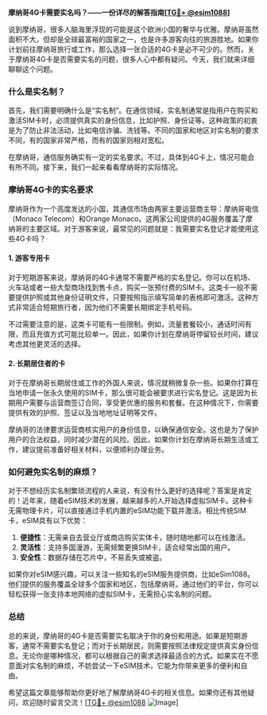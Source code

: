 **摩纳哥4G卡需要实名吗？——一份详尽的解答指南[[TG💪+ @esim1088](https://t.me/s/esim1088)]**

说到摩纳哥，很多人脑海里浮现的可能是这个欧洲小国的奢华与优雅。摩纳哥虽然面积不大，但却是全球最富裕的国家之一，也是许多游客向往的旅游胜地。如果你计划前往摩纳哥旅行或工作，那么选择一张合适的4G卡是必不可少的。然而，关于摩纳哥4G卡是否需要实名的问题，很多人心中都有疑问。今天，我们就来详细聊聊这个问题。

### 什么是实名制？

首先，我们需要明确什么是“实名制”。在通信领域，实名制通常是指用户在购买和激活SIM卡时，必须提供真实的身份信息，比如护照、身份证等。这种政策的初衷是为了防止非法活动，比如电信诈骗、洗钱等。不同的国家和地区对实名制的要求不同，有的国家非常严格，而有的国家则相对宽松。

在摩纳哥，通信服务确实有一定的实名要求。不过，具体到4G卡上，情况可能会有所不同。接下来，我们一起来看看摩纳哥的实际情况。

### 摩纳哥4G卡的实名要求

摩纳哥作为一个高度发达的小国，其通信市场由两家主要运营商主导：摩纳哥电信（Monaco Telecom）和Orange Monaco。这两家公司提供的4G服务覆盖了摩纳哥的主要区域。对于游客来说，最常见的问题就是：我需要实名登记才能使用这些4G卡吗？

#### 1. 游客专用卡

对于短期游客来说，摩纳哥的4G卡通常不需要严格的实名登记。你可以在机场、火车站或者一些大型商场找到售卡点，购买一张预付费的SIM卡。这类卡一般不需要提供护照或其他身份证明文件，只要按照指示填写简单的表格即可激活。这种方式非常适合短期旅行者，因为他们不需要长期绑定手机号码。

不过需要注意的是，这类卡可能有一些限制。例如，流量套餐较小，通话时间有限，而且充值方式可能比较单一。因此，如果你计划在摩纳哥停留较长时间，建议考虑其他更灵活的选择。

#### 2. 长期居住者的卡

对于在摩纳哥长期居住或工作的外国人来说，情况就稍微复杂一些。如果你打算在当地申请一张永久使用的SIM卡，那么很可能会被要求进行实名登记。这是因为长期用户需要与运营商签订合同，享受更优惠的服务和套餐。在这种情况下，你需要提供有效的护照、签证以及当地地址证明等文件。

摩纳哥的法律要求运营商核实用户的身份信息，以确保通信安全。这也是为了保护用户的合法权益，同时减少潜在的风险。因此，如果你计划在摩纳哥长期生活或工作，建议提前准备好相关材料，以便顺利办理业务。

### 如何避免实名制的麻烦？

对于不想经历实名制繁琐流程的人来说，有没有什么更好的选择呢？答案是肯定的！近年来，随着eSIM技术的发展，越来越多的人开始选择虚拟SIM卡。这种卡无需物理卡片，可以直接通过手机内置的eSIM功能下载并激活。相比传统SIM卡，eSIM具有以下优势：

1. **便捷性**：无需亲自去营业厅或商店购买实体卡，随时随地都可以在线激活。
2. **灵活性**：支持多国漫游，无需频繁更换SIM卡，适合经常出国的用户。
3. **安全性**：数据存储在芯片中，不易丢失或被盗。

如果你对eSIM感兴趣，可以关注一些知名的eSIM服务提供商，比如eSim1088。他们提供的服务覆盖全球多个国家和地区，包括摩纳哥。通过他们的平台，你可以轻松获得一张支持本地网络的虚拟SIM卡，无需担心实名制的问题。

### 总结

总的来说，摩纳哥的4G卡是否需要实名取决于你的身份和用途。如果是短期游客，通常不需要实名登记；而对于长期居民，则需要按照法律规定提供真实身份信息。无论你是哪种情况，都可以根据自己的需求选择最适合的方式。如果实在不愿意面对实名制的麻烦，不妨尝试一下eSIM技术，它能为你带来更多的便利和自由。

希望这篇文章能够帮助你更好地了解摩纳哥4G卡的相关信息。如果你还有其他疑问，欢迎随时留言交流！[[TG💪+ @esim1088](https://t.me/s/esim1088) ![Image](https://i.postimg.cc/4NQfJmqS/Snipaste-2025-05-13-00-14-12.png)]